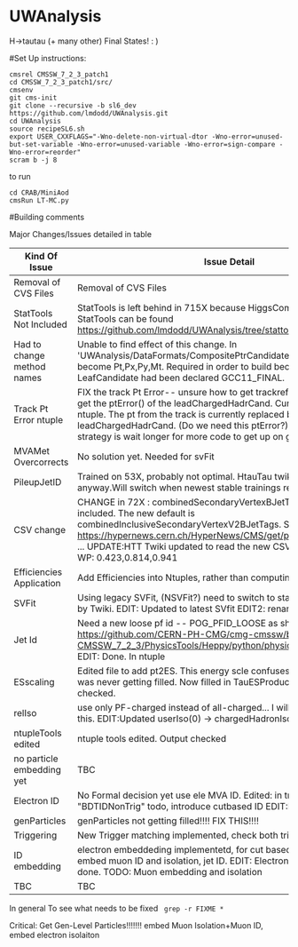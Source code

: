 UWAnalysis
==========

H->tautau (+ many other) Final States! : )


#Set Up instructions:

```
cmsrel CMSSW_7_2_3_patch1
cd CMSSW_7_2_3_patch1/src/
cmsenv
git cms-init 
git clone --recursive -b sl6_dev https://github.com/lmdodd/UWAnalysis.git   
cd UWAnalysis
source recipeSL6.sh
export USER_CXXFLAGS="-Wno-delete-non-virtual-dtor -Wno-error=unused-but-set-variable -Wno-error=unused-variable -Wno-error=sign-compare -Wno-error=reorder"
scram b -j 8
```
to run

```
cd CRAB/MiniAod
cmsRun LT-MC.py
```

#Building comments

Major Changes/Issues detailed in table

| Kind Of Issue  | Issue Detail |
| ------------- | ------------- |
| Removal of CVS Files  | Removal of CVS Files  |
| StatTools Not Included  | StatTools is left behind in 715X because HiggsCombine is stuck there. StatTools can be found https://github.com/lmdodd/UWAnalysis/tree/stattools.  |
| Had to change method names  | Unable to find effect of this change. In 'UWAnalysis/DataFormats/CompositePtrCandidateTMet.h' pt,px,py,mt become Pt,Px,Py,Mt. Required in order to build because functions in LeafCandidate had been declared GCC11_FINAL.   |
| Track Pt Error ntuple | FIX the track Pt Error-- unsure how to get trackref in miniaod. Cannot get the ptError() of the leadChargedHadrCand. Currently this is 0 in the ntuple. The pt from the track is currently replaced by pt of the leadChargedHadrCand. (Do we need this ptError?) Nevertheless my strategy is wait longer for more code to get up on github. |
| MVAMet Overcorrects | No solution yet. Needed for svFit |
| PileupJetID | Trained on 53X, probably not optimal. HtauTau twiki instructs us to use it anyway.Will switch when newest stable trainings released|
| CSV change | CHANGE in 72X : combinedSecondaryVertexBJetTags is no longer included. The new default is combinedInclusiveSecondaryVertexV2BJetTags. See https://hypernews.cern.ch/HyperNews/CMS/get/physTools/3265/1.html ... UPDATE:HTT Twiki updated to read the new CSV tag no rerunning. WP: 0.423,0.814,0.941 |
| Efficiencies Application | Add Efficiencies into Ntuples, rather than computing afterwards !! TODO|
| SVFit | Using legacy SVFit, (NSVFit?) need to switch to standalone as requested by Twiki. EDIT: Updated to latest SVfit EDIT2: renamed all NSVFit->SVFit |
| Jet Id | Need a new loose pf id -- POG_PFID_LOOSE  as show here: https://github.com/CERN-PH-CMG/cmg-cmssw/blob/v7.0.1-from-CMSSW_7_2_3/PhysicsTools/Heppy/python/physicsobjects/Jet.py#L67 EDIT: Done. In ntuple|
| ESscaling | Edited file to add pt2ES. This energy scle confuses me. userFloat(ESpt) was never getting filled. Now filled in TauESProducer. This should be checked.  |
| relIso | use only PF-charged instead of all-charged... I will need to change to this. EDIT:Updated userIso(0) -> chargedHadronIso()|
| ntupleTools edited | ntuple tools edited. Output checked |
| no particle embedding yet | TBC |
| Electron ID | No Formal decision yet use ele MVA ID. Edited: in tree use "BDTIDNonTrig" todo, introduce cutbased ID EDIT:DONE|
| genParticles | genParticles not getting filled!!!! FIX THIS!!!! |
| Triggering | New Trigger matching implemented, check both triggers getting through|
| ID embedding | electron embeddeding implementetd, for cut based id, recipe updated. embed muon ID and isolation, jet ID. EDIT: Electron MVA embedding done. TODO: Muon embedding and isolation  |
| TBC | TBC |

In general To see what needs to be fixed ``` grep -r FIXME *```


Critical: Get Gen-Level Particles!!!!!!! embed Muon Isolation+Muon ID, embed electron isolaiton
